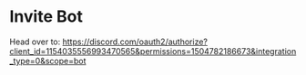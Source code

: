 # Invite Bot

Head over to: https://discord.com/oauth2/authorize?client_id=1154035556993470565&permissions=1504782186673&integration_type=0&scope=bot
